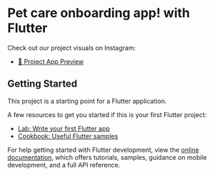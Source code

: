 # Pet care onboarding app! with Flutter

Check out our project visuals on Instagram:

- [📸 Project App Preview](https://www.instagram.com/p/DGhcmSoycyd/?utm_source=ig_web_copy_link&igsh=MzRlODBiNWFlZA==)  

## Getting Started

This project is a starting point for a Flutter application.

A few resources to get you started if this is your first Flutter project:

- [Lab: Write your first Flutter app](https://docs.flutter.dev/get-started/codelab)
- [Cookbook: Useful Flutter samples](https://docs.flutter.dev/cookbook)

For help getting started with Flutter development, view the
[online documentation](https://docs.flutter.dev/), which offers tutorials,
samples, guidance on mobile development, and a full API reference.
